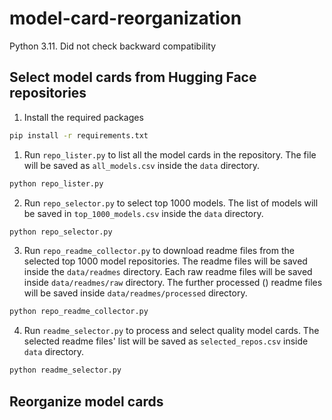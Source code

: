 # model-card-reorganization
Python 3.11. Did not check backward compatibility

## Select model cards from Hugging Face repositories
1. Install the required packages
```bash
pip install -r requirements.txt
```

1. Run `repo_lister.py` to list all the model cards in the repository. The file will be saved as `all_models.csv` inside the `data` directory.
```bash
python repo_lister.py
```
2. Run `repo_selector.py` to select top 1000 models. The list of models will be saved in `top_1000_models.csv` inside the `data` directory.
```bash
python repo_selector.py
```
3. Run `repo_readme_collector.py` to download readme files from the selected top 1000 model repositories. The readme files will be saved inside the `data/readmes` directory. Each raw readme files will be saved inside `data/readmes/raw` directory. The further processed () readme files will be saved inside `data/readmes/processed` directory.
```bash
python repo_readme_collector.py
```
4. Run `readme_selector.py` to process and select quality model cards. The selected readme files' list will be saved as `selected_repos.csv` inside `data` directory.
```bash
python readme_selector.py
```

## Reorganize model cards
